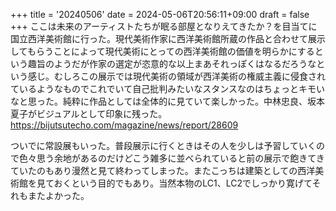 +++
title = '20240506'
date = 2024-05-06T20:56:11+09:00
draft = false
+++
ここは未来のアーティストたちが眠る部屋となりえてきたか？を目当てに国立西洋美術館に行った。現代美術作家に西洋美術館所蔵の作品と合わせて展示してもらうことによって現代美術にとっての西洋美術館の価値を明らかにするという趣旨のようだが作家の選定が恣意的な以上まあそれっぽくはなるだろうなという感じ。むしろこの展示では現代美術の領域が西洋美術の権威主義に侵食されているようなものでこれでいて自己批判みたいなスタンスなのはちょっとキモいなと思った。純粋に作品としては全体的に見ていて楽しかった。中林忠良、坂本夏子がビジュアルとして印象に残った。  
https://bijutsutecho.com/magazine/news/report/28609  

ついでに常設展もいった。普段展示に行くときはその人を少しは予習していくので色々思う余地があるのだけどこう雑多に並べられていると前の展示で飽きてきていたのもあり漫然と見て終わってしまった。またこっちは建築としての西洋美術館を見ておくという目的でもあり。当然本物のLC1、LC2でしっかり寛げてそれもまたよかった。
